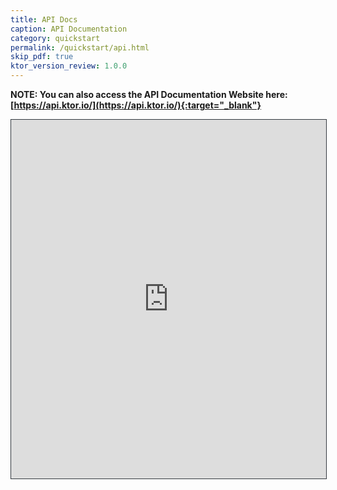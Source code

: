 ```yaml
---
title: API Docs
caption: API Documentation 
category: quickstart
permalink: /quickstart/api.html
skip_pdf: true
ktor_version_review: 1.0.0
---
```


<!--<https://api.ktor.io/>-->

**NOTE: You can also access the API Documentation Website here: [https://api.ktor.io/](https://api.ktor.io/){:target="_blank"}**

<iframe src="https://api.ktor.io/{{ site.ktor_version }}/" style="border:1px solid #343a40;width:100%;height:574px;"></iframe>
